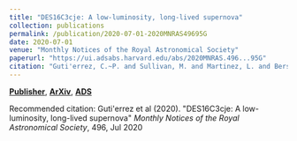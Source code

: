 ```yaml
---
title: "DES16C3cje: A low-luminosity, long-lived supernova"
collection: publications
permalink: /publication/2020-07-01-2020MNRAS49695G
date: 2020-07-01
venue: "Monthly Notices of the Royal Astronomical Society"
paperurl: "https://ui.adsabs.harvard.edu/abs/2020MNRAS.496...95G"
citation: "Guti'errez, C.~P. and Sullivan, M. and Martinez, L. and Bersten, M.~C. and Inserra, C. and Smith, M. and Anderson, J.~P. and Pan, Y. -C. and Pastorello, A. and Galbany, L. and Nugent, P. and Angus, C.~R. and Barbarino, C. and Carollo, D. and Chen, T. -W. and Davis, T.~M. and Della Valle, M. and Foley, R.~J. and Fraser, M. and Frohmaier, C. and Gonz'alez-Gait'an, S. and Gromadzki, M. and Kankare, E. and Kokotanekova, R. and Kollmeier, J. and Lewis, G.~F. and Magee, M.~R. and Maguire, K. and Moller, A. and Morrell, N. and Nicholl, M. and Pursiainen, M. and Sollerman, J. and Sommer, N.~E. and Swann, E. and Tucker, B.~E. and Wiseman, P. and Aguena, M. and Allam, S. and Avila, S. and Bertin, E. and Brooks, D. and Buckley-Geer, E. and Burke, D.~L. and Carnero Rosell, A. and Carrasco Kind, M. and Carretero, J. and Costanzi, M. and da Costa, L.~N. and De Vicente, J. and Desai, S. and Diehl, H.~T. and Doel, P. and Eifler, T.~F. and Flaugher, B. and Fosalba, P. and Frieman, J. and Garc'ia-Bellido, J. and Gerdes, D.~W. and Gruen, D. and Gruendl, R.~A. and Gschwend, J. and Gutierrez, G. and Hinton, S.~R. and Hollowood, D.~L. and Honscheid, K. and James, D.~J. and Kuehn, K. and Kuropatkin, N. and Lahav, O. and Lima, M. and Maia, M.~A.~G. and March, M. and Menanteau, F. and Miquel, R. and Morganson, E. and Palmese, A. and Paz-Chinch'on, F. and Plazas, A.~A. and Sako, M. and Sanchez, E. and Scarpine, V. and Schubnell, M. and Serrano, S. and Sevilla-Noarbe, I. and Soares-Santos, M. and Suchyta, E. and Swanson, M.~E.~C. and Tarle, G. and Thomas, D. and Varga, T.~N. and Walker, A.~R. and Wilkinson, R. and DES Collaboration. &quot;DES16C3cje: A low-luminosity, long-lived supernova.&quot; <i>Monthly Notices of the Royal Astronomical Society</i>, 496, Jul 2020"
---
```


[**Publisher**](http://doi.org/10.1093/mnras/staa1452), [**ArXiv**](https://arxiv.org/abs/2001.11559), [**ADS**](https://ui.adsabs.harvard.edu/abs/2020MNRAS.496...95G)

Recommended citation: Guti'errez et al (2020). "DES16C3cje: A low-luminosity, long-lived supernova" <i>Monthly Notices of the Royal Astronomical Society</i>, 496, Jul 2020
